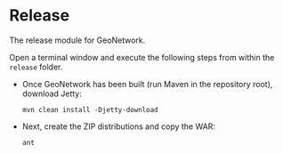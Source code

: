Release
=======

The release module for GeoNetwork.

Open a terminal window and execute the following steps from within the ``release`` folder.


* Once GeoNetwork has been built (run Maven in the repository root), download Jetty:

    `
    mvn clean install -Djetty-download
    `

* Next, create the ZIP distributions and copy the WAR:

    `
    ant
    `

